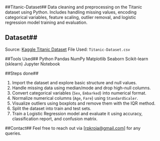 ##Titanic-Dataset##
Data cleaning and preprocessing on the Titanic dataset using Python. Includes handling missing values, encoding categorical variables, feature scaling, outlier removal, and logistic regression model training and evaluation.

## Dataset##
Source: [Kaggle Titanic Dataset](https://www.kaggle.com/c/titanic/data)
File Used: `Titanic-Dataset.csv`

##Tools Used##
 Python
 Pandas
 NumPy
 Matplotlib
 Seaborn
 Scikit-learn (sklearn)
 Jupyter Notebook

##Steps done##
1. Import the dataset and explore basic structure and null values.
2. Handle missing data using median/mode and drop high-null columns.
3. Convert categorical variables (`Sex`, `Embarked`) into numerical format.
4. Normalize numerical columns (`Age`, `Fare`) using `StandardScaler`.
5. Visualize outliers using boxplots and remove them with the IQR method.
6. Split the dataset into train and test sets.
7. Train a Logistic Regression model and evaluate it using accuracy, classification report, and confusion matrix.

##Contact##
Feel free to reach out via [rpkroja@gmail.com] for any queries.
